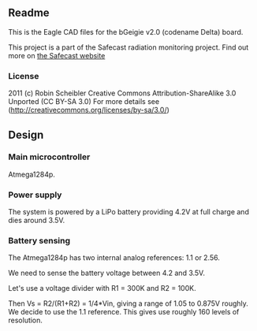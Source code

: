 ## Readme

This is the Eagle CAD files for the bGeigie v2.0 (codename Delta) board.

This project is a part of the Safecast radiation monitoring project.
Find out more on [the Safecast website](http://www.safecast.org)

### License

2011 (c) Robin Scheibler
Creative Commons Attribution-ShareAlike 3.0 Unported (CC BY-SA 3.0)
For more details see (http://creativecommons.org/licenses/by-sa/3.0/)

## Design

### Main microcontroller

Atmega1284p.

### Power supply

The system is powered by a LiPo battery providing 4.2V at full charge and dies around 3.5V.

### Battery sensing

The Atmega1284p has two internal analog references: 1.1 or 2.56.

We need to sense the battery voltage between 4.2 and 3.5V.

Let's use a voltage divider with R1 = 300K and R2 = 100K.

Then Vs = R2/(R1+R2) = 1/4*Vin, giving a range of 1.05 to 0.875V roughly. We
decide to use the 1.1 reference. This gives use roughly 160 levels of
resolution.
